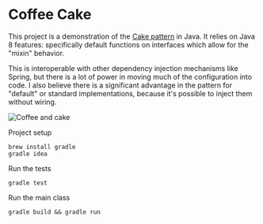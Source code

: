Coffee Cake
============

This project is a demonstration of the [Cake pattern](http://www.cakesolutions.net/teamblogs/2011/12/19/cake-pattern-in-depth) in Java.  It relies on Java 8 features: specifically default functions on interfaces which allow for the "mixin" behavior.

This is interoperable with other dependency injection mechanisms like Spring, but there is a lot of power in moving much of the configuration into code.  I also believe there is a significant advantage in the pattern for "default" or standard implementations, because it's possible to inject them without wiring.

![Coffee and cake](http://upload.wikimedia.org/wikipedia/commons/thumb/6/68/Coffee_and_cake_%288400386474%29.jpg/800px-Coffee_and_cake_%288400386474%29.jpg)

Project setup

    brew install gradle
    gradle idea

Run the tests
    
    gradle test

Run the main class
    
    gradle build && gradle run

